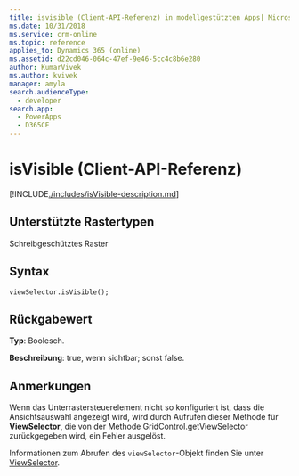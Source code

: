 ```yaml
---
title: isvisible (Client-API-Referenz) in modellgestützten Apps| MicrosoftDocs
ms.date: 10/31/2018
ms.service: crm-online
ms.topic: reference
applies_to: Dynamics 365 (online)
ms.assetid: d22cd046-064c-47ef-9e46-5cc4c8b6e280
author: KumarVivek
ms.author: kvivek
manager: amyla
search.audienceType:
  - developer
search.app:
  - PowerApps
  - D365CE
---
```

# <a name="isvisible-client-api-reference"></a>isVisible (Client-API-Referenz)



[!INCLUDE[./includes/isVisible-description.md](./includes/isVisible-description.md)]

## <a name="grid-types-supported"></a>Unterstützte Rastertypen

Schreibgeschütztes Raster

## <a name="syntax"></a>Syntax

`viewSelector.isVisible();`

## <a name="return-value"></a>Rückgabewert

**Typ**: Boolesch.

**Beschreibung**: true, wenn sichtbar; sonst false.

## <a name="remarks"></a>Anmerkungen

Wenn das Unterrastersteuerelement nicht so konfiguriert ist, dass die Ansichtsauswahl angezeigt wird, wird durch Aufrufen dieser Methode für **ViewSelector**, die von der Methode GridControl.getViewSelector zurückgegeben wird, ein Fehler ausgelöst.

Informationen zum Abrufen des `viewSelector`-Objekt finden Sie unter [ViewSelector](../viewselector.md).




